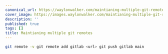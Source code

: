 ```yaml
---
canonical_url: https://waylonwalker.com/maintianing-multiple-git-remotes/
cover_image: https://images.waylonwalker.com/maintianing-multiple-git-remotes.png
description: ''
published: true
tags: []
title: Maintianing multiple git remotes
---
```


``` bash
git remote -v git remote add gitlab <url> git push gitlab main
```